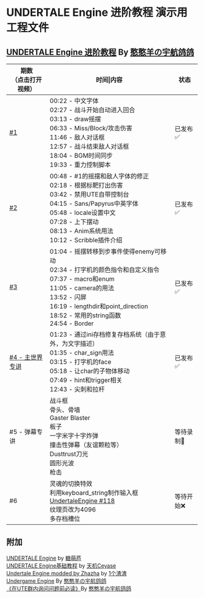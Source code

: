 # UNDERTALE Engine 进阶教程 演示用工程文件

## <a href="https://space.bilibili.com/252906762/channel/collectiondetail?sid=816930">UNDERTALE Engine 进阶教程</a> By <a href="https://space.bilibili.com/252906762">憨憨羊の宇航鸽鸽</a><br>
|期数<br>（点击打开视频）|时间\|内容|状态|
|-|-|-|
|<a href="https://www.bilibili.com/video/BV13d4y1K72G/">#1</a>|00:22 - 中文字体<br>02:27 - 战斗开始自动进入回合<br>03:13 - draw摇摆<br>06:33 - Miss/Block/攻击伤害<br>11:46 - 敌人对话框<br>12:57 - 战斗结束敌人对话框<br>18:04 - BGM时间同步<br>19:33 - 重力控制脚本|已发布✅|
|<a href="https://www.bilibili.com/video/BV1n84y1i73h/">#2</a>|00:48 - #1的摇摆和敌人字体的修正<br>02:18 - 根据标靶打出伤害<br>03:42 - 禁用UTE自带控制台<br>04:15 - Sans/Papyrus中英字体<br>05:48 - locale设置中文<br>07:28 - 上下摆动<br>08:13 - Anim系统用法<br>10:12 - Scribble插件介绍|已发布✅|
|<a href="https://www.bilibili.com/video/BV19h411c7k1/">#3</a>|01:04 - 摇摆转移到步事件使得enemy可移动<br>02:34 - 打字机的颜色指令和自定义指令<br>07:37 - macro和enum<br>11:05 - camera的用法<br>13:52 - 闪屏<br>16:19 - lengthdir和point_direction<br>18:52 - 常用的string函数<br>24:54 - Border|已发布✅|
|<a href="https://www.bilibili.com/video/BV1JN411h7xP/">#4 - 主世界专讲</a>|01:23 - 通过ini存档修复存档系统（由于意外，为文字描述）<br>01:35 - char_sign用法<br>03:15 - 打字机的face<br>05:18 - 让char的子物体移动<br>07:49 - hint和trigger相关<br>12:43 - 尖刺和拉杆|已发布✅|
#5 - 弹幕专讲|战斗框<br>骨头、骨墙<br>Gaster Blaster<br>板子<br>一字米字十字炸弹<br>撞击性弹幕（友谊颗粒等）<br>Dusttrust刀光<br>圆形光波<br>枪击|等待录制🎥|
#6|灵魂的切换特效<br>利用keyboard_string制作输入框<br><a href="https://github.com/TML233/UndertaleEngine/pull/118">UndertaleEngine #118</a><br>纹理页改为4096<br>多存档槽位|等待开始❌|
## 附加
<a href=https://github.com/TML233/UndertaleEngine>UNDERTALE Engine</a> by <a href=https://github.com/TML233>糖萌芦</a><br>
<a href=https://www.bilibili.com/video/BV1V5411o7BX>UNDERTALE Engine基础教程</a> by <a href=https://space.bilibili.com/512943967>天机Ceyase</a><br>
<a href=https://github.com/onezhazha233/Undertale-Engine-modded-by-Zhazha>Undertale Engine modded by Zhazha</a> by <a href=https://space.bilibili.com/25245703>1个渣渣</a><br>
<a href="https://github.com/SheepYhangCN/UndergameEngine">Undergame Engine</a> By <a href="https://space.bilibili.com/252906762">憨憨羊の宇航鸽鸽</a><br>
<a href="https://github.com/SheepYhangCN/ReadBeforeAskingQuestionsInUTEGroup/blob/main/README.md">《在UTE群内询问问题前必读》</a>By <a href="https://space.bilibili.com/252906762">憨憨羊の宇航鸽鸽</a>